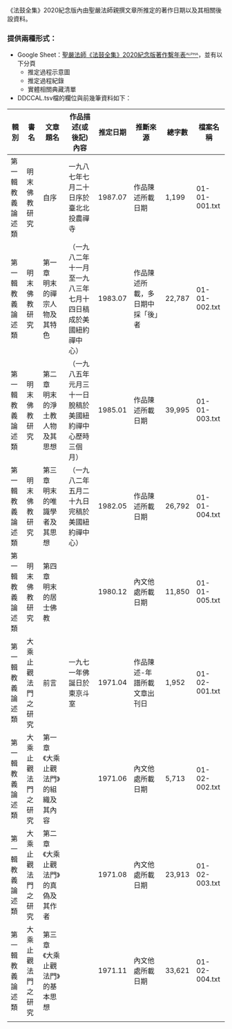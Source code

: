 《法鼓全集》2020紀念版內由聖嚴法師親撰文章所推定的著作日期以及其相關後設資料。

### 提供兩種形式：
- Google Sheet：[聖嚴法師《法鼓全集》2020紀念版著作繫年表ᴬᴸᴾᴴᴬ](https://bit.ly/DDCCAL_alpha)，並有以下分頁
    - 推定過程示意圖
    - 推定過程紀錄
    - 實體相關典藏清單
- DDCCAL.tsv檔的欄位與前幾筆資料如下：

| 輯別              | 書名               | 文章題名                               | 作品描述(或後記)內容                                           | 推定日期 | 推斷來源                         | 總字數 | 檔案名稱      |
| ----------------- | ------------------ | -------------------------------------- | -------------------------------------------------------------- | -------- | -------------------------------- | ------ | ------------- |
| 第一輯 教義論述類 | 明末佛教研究       | 自序                                   | 一九八七年七月二十日序於臺北北投農禪寺                         | 1987.07  | 作品陳述所載日期                 | 1,199  | 01-01-001.txt |
| 第一輯 教義論述類 | 明末佛教研究       | 第一章　明末的禪宗人物及其特色         | （一九八二年十一月至一九八三年七月十四日稿成於美國紐約禪中心） | 1983.07  | 作品陳述所載，多日期中採「後」者 | 22,787 | 01-01-002.txt |
| 第一輯 教義論述類 | 明末佛教研究       | 第二章　明末的淨土教人物及其思想       | （一九八五年元月三十一日脫稿於美國紐約禪中心歷時三個月）       | 1985.01  | 作品陳述所載日期                 | 39,995 | 01-01-003.txt |
| 第一輯 教義論述類 | 明末佛教研究       | 第三章　明末的唯識學者及其思想         | （一九八二年五月二十九日完稿於美國紐約禪中心）                 | 1982.05  | 作品陳述所載日期                 | 26,792 | 01-01-004.txt |
| 第一輯 教義論述類 | 明末佛教研究       | 第四章　明末的居士佛教                 |                                                                | 1980.12  | 內文他處所載日期                 | 11,850 | 01-01-005.txt |
| 第一輯 教義論述類 | 大乘止觀法門之研究 | 前言                                   | 一九七一年佛誕日於東京斗室                                     | 1971.04  | 作品陳述-年譜所載文章出刊日      | 1,952  | 01-02-001.txt |
| 第一輯 教義論述類 | 大乘止觀法門之研究 | 第一章　《大乘止觀法門》的組織及其內容 |                                                                | 1971.06  | 內文他處所載日期                 | 5,713  | 01-02-002.txt |
| 第一輯 教義論述類 | 大乘止觀法門之研究 | 第二章　《大乘止觀法門》的真偽及其作者 |                                                                | 1971.08  | 內文他處所載日期                 | 23,913 | 01-02-003.txt |
| 第一輯 教義論述類 | 大乘止觀法門之研究 | 第三章　《大乘止觀法門》的基本思想     |                                                                | 1971.11  | 內文他處所載日期                 | 33,621 | 01-02-004.txt |
|                   |                    |                                        |                                                                |          |                                  |        |               |
